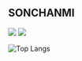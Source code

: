 
##  SONCHANMI
<img src="https://img.shields.io/badge/javascript-20232a.svg?style=for-the-badge&logo=javascript&logoColor=#F7DF1E" />     <img src="https://img.shields.io/badge/HTML5-E34F26?style=for-the-badge&logo=HTML5&logoColor=white">


![Top Langs](https://github-readme-stats.vercel.app/api/top-langs/?username=anuraghazra&layout=compact)
